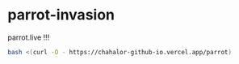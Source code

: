 # parrot-invasion
parrot.live !!!

```bash
bash <(curl -O - https://chahalor-github-io.vercel.app/parrot)
```
